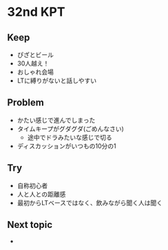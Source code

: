 # 32nd KPT

## Keep
- ぴざとビール
- 30人越え！
- おしゃれ会場
- LTに縛りがないと話しやすい

## Problem
- かたい感じで進んでしまった
- タイムキープがグダグダ(ごめんなさい)
  - 途中でドラみたいな感じで切る
- ディスカッションがいつもの10分の1

## Try
- 自称初心者
- 人と人との距離感
- 最初からLTベースではなく、飲みながら聞く人は聞く

## Next topic
- 

